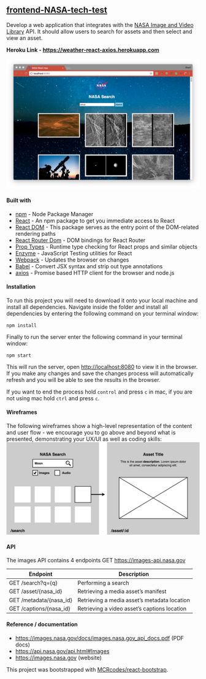 ## [frontend-NASA-tech-test](https://jsainsburyplc.github.io/front-end-test/)
Develop a web application that integrates with the [NASA Image and Video Library](https://api.nasa.gov/api.html#MarsPhotos) API. It should allow users to search for assets and then select and view an asset.

<b>Heroku Link - https://weather-react-axios.herokuapp.com</b>

![Earth Search](./imgs/cssGrid.png)

#### Built with
* [npm](https://www.npmjs.com/) - Node Package Manager
* [React](https://www.npmjs.com/package/react) - An npm package to get you immediate access to React
* [React DOM](https://www.npmjs.com/package/react-dom) - This package serves as the entry point of the DOM-related rendering paths
* [React Router Dom](https://www.npmjs.com/package/react-router-dom) - DOM bindings for React Router
* [Prop Types](https://www.npmjs.com/package/prop-types) - Runtime type checking for React props and similar objects
* [Enzyme](https://www.npmjs.com/package/react-test-renderer) - JavaScript Testing utilities for React
* [Webpack](https://www.npmjs.com/package/webpack-dev-server) - Updates the browser on changes
* [Babel](https://babeljs.io/) - Convert JSX syntax and strip out type annotations
* [axios](https://github.com/axios/axios) - Promise based HTTP client for the browser and node.js

#### Installation
To run this project you will need to download it onto your local machine and install all dependencies.
Navigate inside the folder and install all dependencies by entering the following command on your terminal window:
```
npm install
```
Finally to run the server enter the following command in your terminal window:
```
npm start
```
This will run the server, open [http://localhost:8080](http://localhost:8080) to view it in the browser. If you make any changes and save the changes process will automatically refresh and you will be able to see the results in the browser.

If you want to end the process hold `control` and press `c` in mac, if you are not using mac hold `ctrl` and press `c`.

#### Wireframes
The following wireframes show a high-level representation of the content and user flow - we encourage you to go above and beyond what is presented, demonstrating your UX/UI as well as coding skills:
![Wireframes](./imgs/wireframes.png)

#### API
The images API contains 4 endpoints GET https://images-api.nasa.gov

| Endpoint                | Description                                  |
|-------------------------|----------------------------------------------|
| GET /search?q={q}	      | Performing a search                          | 
| GET /asset/{nasa_id}	  | Retrieving a media asset’s manifest          | 
| GET /metadata/{nasa_id}	| Retrieving a media asset’s metadata location |
| GET /captions/{nasa_id}	| Retrieving a video asset’s captions location |

#### Reference / documentation
- https://images.nasa.gov/docs/images.nasa.gov_api_docs.pdf (PDF docs)
- https://api.nasa.gov/api.html#Images
- https://images.nasa.gov (website)

This project was bootstrapped with [MCRcodes/react-bootstrap](https://github.com/MCRcodes/react-bootstrap).
